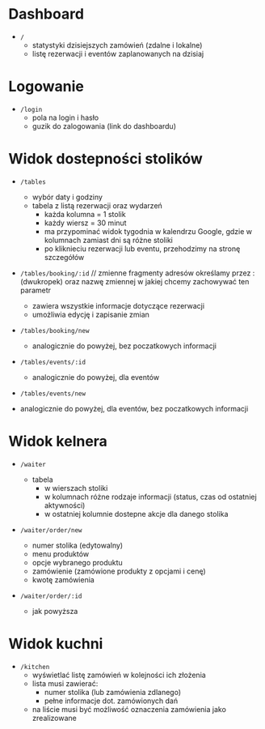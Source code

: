 # Dashboard

- `/`
  - statystyki dzisiejszych zamówień (zdalne i lokalne)
  - listę rezerwacji i eventów zaplanowanych na dzisiaj

# Logowanie

- `/login`
  - pola na login i hasło
  - guzik do zalogowania (link do dashboardu)

# Widok dostepności stolików

- `/tables`
  - wybór daty i godziny
  - tabela z listą rezerwacji oraz wydarzeń
    - każda kolumna = 1 stolik
    - każdy wiersz = 30 minut
    - ma przypominać widok tygodnia w kalendrzu Google, gdzie w kolumnach zamiast dni są różne stoliki
    - po kliknieciu rezerwacji lub eventu, przehodzimy na stronę szczegółów

- `/tables/booking/:id` // zmienne fragmenty adresów określamy przez : (dwukropek) oraz nazwę zmiennej w jakiej chcemy zachowywać ten parametr
  - zawiera wszystkie informacje dotyczące rezerwacji
  - umożliwia edycję i zapisanie zmian

- `/tables/booking/new`
  - analogicznie do powyżej, bez poczatkowych informacji

- `/tables/events/:id`
  - analogicznie do powyżej, dla eventów 

- `/tables/events/new`
- analogicznie do powyżej, dla eventów, bez poczatkowych informacji

# Widok kelnera

- `/waiter`
  - tabela
    - w wierszach stoliki
    - w kolumnach różne rodzaje informacji (status, czas od ostatniej aktywności)
    - w ostatniej kolumnie dostepne akcje dla danego stolika

- `/waiter/order/new`
  - numer stolika (edytowalny)
  - menu produktów
  - opcje wybranego produktu
  - zamówienie (zamówione produkty z opcjami i cenę)
  - kwotę zamówienia

- `/waiter/order/:id`
  - jak powyższa

# Widok kuchni

- `/kitchen`
  - wyświetlać listę zamówień w kolejności ich złożenia
  - lista musi zawierać:
    - numer stolika (lub zamówienia zdlanego) 
    - pełne informacje dot. zamówionych dań
  - na liście musi być możliwość oznaczenia zamówienia jako zrealizowane
